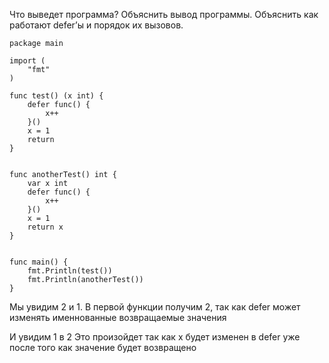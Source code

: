Что выведет программа? Объяснить вывод программы. Объяснить как работают defer’ы и порядок их вызовов.


```
package main
 
import (
    "fmt"
)
 
func test() (x int) {
    defer func() {
        x++
    }()
    x = 1
    return
}
 
 
func anotherTest() int {
    var x int
    defer func() {
        x++
    }()
    x = 1
    return x
}
 
 
func main() {
    fmt.Println(test())
    fmt.Println(anotherTest())
}

```

Мы увидим 2 и 1. 
В первой функции получим 2, так как defer может изменять именнованные возвращаемые значения

И увидим 1 в 2
Это произойдет так как x будет изменен в defer уже после того как значение будет возвращено 
